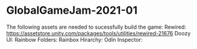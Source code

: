 # GlobalGameJam-2021-01

The following assets are needed to sucessfully build the game:
Rewired: https://assetstore.unity.com/packages/tools/utilities/rewired-21676
Doozy UI:
Rainbow Folders:
Rainbox Hirarchy:
Odin Inspector: 
